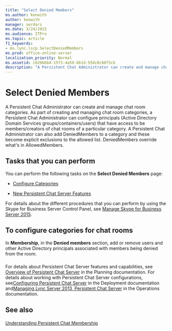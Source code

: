 ```yaml
---
title: "Select Denied Members"
ms.author: kenwith
author: kenwith
manager: serdars
ms.date: 3/24/2015
ms.audience: ITPro
ms.topic: article
f1_keywords:
- ms.lync.lscp.SelectDeniedMembers
ms.prod: office-online-server
localization_priority: Normal
ms.assetid: c626b6b4-15f3-4a59-bb1d-55dc8c60f5cb
description: "A Persistent Chat Administrator can create and manage chat room categories. As part of creating and managing chat room categories, a Persistent Chat Administrator can configure principals (Active Directory Domain Services groups/containers/users) that have access to be members/creators of chat rooms of a particular category. A Persistent Chat Administrator can also add DeniedMembers to a category and these become explicit exclusions to the allowed list. DeniedMembers override what's in AllowedMembers."
---
```


# Select Denied Members
 
A Persistent Chat Administrator can create and manage chat room categories. As part of creating and managing chat room categories, a Persistent Chat Administrator can configure principals (Active Directory Domain Services groups/containers/users) that have access to be members/creators of chat rooms of a particular category. A Persistent Chat Administrator can also add DeniedMembers to a category and these become explicit exclusions to the allowed list. DeniedMembers override what's in AllowedMembers.
  
## Tasks that you can perform

You can perform the following tasks on the **Select Denied Members** page:
  
- [Configure Categories](http://technet.microsoft.com/library/4547f514-f0c0-404d-890f-092ddeeac852.aspx)
    
- [New Persistent Chat Server Features](http://technet.microsoft.com/library/c3ec6f33-6261-4bf5-aa31-baa8ab2a87d8.aspx)
    
For details about the different procedures that you can perform by using the Skype for Business Server Control Panel, see [Manage Skype for Business Server 2015](../../manage/manage.md).
  
## To configure categories for chat rooms

In **Membership**, in the **Denied members** section, add or remove users and other Active Directory principals associated with members being denied from the room.
  
### 

For details about Persistent Chat Server features and capabilities, see [Overview of Persistent Chat Server](http://technet.microsoft.com/library/23f7c886-304d-495a-ae70-3cbb44241acd.aspx) in the Planning documentation. For details about working with Persistent Chat Server configurations, see[Configuring Persistent Chat Server](http://technet.microsoft.com/library/d90a4049-b268-4e8e-9f24-0cef08c8d9ed.aspx) in the Deployment documentation and[Managing Lync Server 2013, Persistent Chat Server](http://technet.microsoft.com/library/82befdc6-5d32-45f1-bfd7-aaedffed1ab8.aspx) in the Operations documentation.
  
## See also

#### 

[Understanding Persistent Chat Membership](http://technet.microsoft.com/library/900392d6-6e9f-4dae-93d6-39d7474409ef.aspx)

